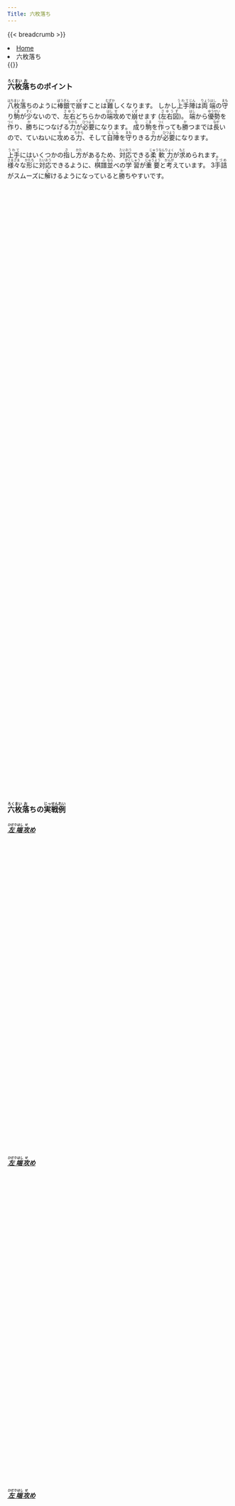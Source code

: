 ```yaml
---
Title: 六枚落ち
---
```

{{< breadcrumb >}}
  <li class="breadcrumb-item"><a href="/shogi-beginners/">Home</a></li>
  <li class="breadcrumb-item active" aria-current="page">六枚落ち</li>
{{</ breadcrumb >}}
<div class="row pt-3">
  <div class="col-lg-6">
    <h3><ruby>六枚<rt>ろくまい</rt></ruby><ruby>落<rt>お</rt></ruby>ちのポイント</h3>
    <p><ruby>八枚<rt>はちまい</rt></ruby><ruby>落<rt>お</rt></ruby
      >ちのように<ruby>棒銀<rt>ぼうぎん</rt></ruby>で<ruby>崩<rt>くず</rt></ruby
      >すことは<ruby>難<rt>むずか</rt></ruby>しくなります。
      しかし<ruby>上手<rt>うわて</rt></ruby><ruby>陣<rt>じん</rt></ruby
      >は<ruby>両端<rt>りょうはし</rt></ruby>の<ruby>守<rt>まも</rt></ruby
      >り<ruby>駒<rt>こま</rt></ruby>が<ruby>少<rt>すく</rt></ruby
      >ないので、<ruby>左右<rt>さゆう</rt></ruby>どちらかの<ruby>端<rt>はし</rt></ruby
      ><ruby>攻<rt>せ</rt></ruby>めで<ruby>崩<rt>くず</rt></ruby>せます (<ruby>左右図<rt>さゆうず</rt></ruby>)。
      <ruby>端<rt>はし</rt></ruby>から<ruby>優勢<rt>ゆうせい</rt></ruby
      >を<ruby>作<rt>つく</rt></ruby>り、<ruby>勝<rt>か</rt></ruby
      >ちにつなげる<ruby>力<rt>ちから</rt></ruby>が<ruby>必要<rt>ひつよう</rt></ruby>になります。
      <ruby>成<rt>な</rt></ruby>り<ruby>駒<rt>こま</rt></ruby
      >を<ruby>作<rt>つく</rt></ruby>っても<ruby>勝<rt>か</rt></ruby
      >つまでは<ruby>長<rt>なが</rt></ruby>いので、ていねいに<ruby>攻<rt>せ</rt></ruby
      >める<ruby>力<rt>ちから</rt></ruby>、そして<ruby>自陣<rt>じじん</rt></ruby
      >を<ruby>守<rt>まも</rt></ruby>りきる<ruby>力<rt>力</rt></ruby
      >が<ruby>必要<rt>ひつよう</rt></ruby>になります。
    </p>
    <p><ruby>上手<rt>うわて</rt></ruby>にはいくつかの<ruby>指<rt>さ</rt></ruby
      >し<ruby>方<rt>かた</rt></ruby>があるため、<ruby>対応<rt>たいおう</rt></ruby
      >できる<ruby>柔軟力<rt>じゅうなんりょく</rt></ruby>が<ruby>求<rt>もと</rt></ruby>められます。
      <ruby>様々<rt>さまざま</rt></ruby>な<ruby>形<rt>かたち</rt></ruby
      >に<ruby>対応<rt>たいおう</rt></ruby>できるように、<ruby>棋譜<rt>きふ</rt></ruby
      ><ruby>並<rt>なら</rt></ruby>べの<ruby>学習<rt>がくしゅう</rt></ruby
      >が<ruby>重要<rt>じゅうよう</rt></ruby>と<ruby>考<rt>かんが</rt></ruby>えています。
      3<ruby>手詰<rt>てづめ</rt></ruby>がスムーズに<ruby>解<rt>と</rt></ruby
      >けるようになっていると<ruby>勝<rt>か</rt></ruby>ちやすいです。</p>
  </div>
  <div class="col p-1">
    <div class="col" tabindex="-1">
      <script id="summary1-kif" type="kif">
上手：上手
上手の持駒：なし
  ９ ８ ７ ６ ５ ４ ３ ２ １
+---------------------------+
| ・ ・ ・ ・v玉 ・v銀 ・ ・|一
| ・v銀v金 ・ ・ ・v金 ・ ・|二
|v歩v歩 ・v歩v歩v歩v歩v歩v歩|三
| ・ ・v歩 ・ ・ ・ ・ ・ ・|四
| 歩 ・ ・ ・ ・ ・ ・ ・ ・|五
| ・ ・ 歩 角 ・ ・ ・ ・ ・|六
| ・ 歩 ・ 歩 歩 歩 歩 歩 歩|七
| ・ ・ ・ ・ ・ ・ ・ 飛 ・|八
| 香 桂 銀 金 玉 金 銀 桂 香|九
+---------------------------+
下手：下手
下手の持駒：なし
手数＝8  ▲９五歩  まで
      </script>
      <svg id="summary1" xmlns="http://www.w3.org/2000/svg" viewBox="0,0,400,540"></svg>
    </div>
  </div>
  <div class="col p-1">
    <div class="col" tabindex="-1">
      <script id="summary2-kif" type="kif">
上手：上手
上手の持駒：なし
  ９ ８ ７ ６ ５ ４ ３ ２ １
+---------------------------+
| ・ ・ ・v金v玉 ・ ・ ・ ・|一
| ・v銀 ・ ・ ・ ・v金v銀 ・|二
|v歩v歩v歩v歩v歩v歩v歩v歩v歩|三
| ・ ・ ・ ・ ・ ・ ・ ・ ・|四
| ・ ・ ・ ・ ・ ・ ・ ・ 歩|五
| ・ ・ 歩 ・ ・ ・ ・ ・ ・|六
| 歩 歩 ・ 歩 歩 歩 歩 歩 ・|七
| ・ 角 ・ ・ ・ ・ ・ 飛 ・|八
| 香 桂 銀 金 玉 金 銀 桂 香|九
+---------------------------+
下手：下手
下手の持駒：なし
手数＝6  ▲１五歩  まで
      </script>
      <svg id="summary2" xmlns="http://www.w3.org/2000/svg" viewBox="0,0,400,540"></svg>
    </div>
  </div>
</div>
<div>
  <h3 class="pt-4"><ruby>六枚<rt>ろくまい</rt></ruby><ruby>落<rt>お</rt></ruby>ちの<ruby>実戦例<rt>じっせんれい</rt></ruby></h3>
  <div class="row">
    <div class="col-md">
      <div class="row">
        <div class="col pb-3">
          <a href="/shogi-beginners/6mai/example1/">
            <h5><ruby>左端<rt>ひだりはし</rt></ruby><ruby>攻<rt>せ</rt></ruby>め</h5>
            <script id="example1-kif" type="kif">
上手：上手
上手の持駒：歩　
  ９ ８ ７ ６ ５ ４ ３ ２ １
+---------------------------+
| ・ ・ ・ ・ ・ ・v銀 ・ ・|一
| ・v銀v金 ・v玉 ・v金 ・ ・|二
| ・v歩 ・ ・v歩v歩v歩v歩v歩|三
| 香 ・v歩v歩 ・ ・ ・ ・ ・|四
| ・ ・ ・ ・ ・ ・ ・ ・ ・|五
| ・ ・ 歩 角 歩 ・ ・ ・ ・|六
| ・ 歩 ・ 歩 ・ 歩 歩 歩 歩|七
| ・ ・ ・ ・ ・ ・ ・ 飛 ・|八
| ・ 桂 銀 金 玉 金 銀 桂 香|九
+---------------------------+
下手：下手
下手の持駒：歩　
手数＝14  ▲９四同香  まで
            </script>
            <svg id="example1" xmlns="http://www.w3.org/2000/svg" viewBox="0,0,400,540"></svg>
          </a>
        </div>
        <div class="col pb-3">
          <a href="/shogi-beginners/6mai/example2/">
            <h5><ruby>左端<rt>ひだりはし</rt></ruby><ruby>攻<rt>せ</rt></ruby>め</h5>
            <script id="example2-kif" type="kif">
上手：上手
上手の持駒：なし
  ９ ８ ７ ６ ５ ４ ３ ２ １
+---------------------------+
| ・ ・ ・ ・v玉 ・v銀 ・ ・|一
| ・v銀 ・ ・ ・ ・v金 ・ ・|二
|v歩v歩v金 ・v歩v歩v歩v歩v歩|三
| ・ ・v歩v歩 ・ ・ ・ ・ ・|四
| 歩 ・ ・ ・ ・ ・ ・ ・ ・|五
| ・ ・ 歩 角 歩 ・ ・ ・ ・|六
| ・ 歩 ・ 歩 ・ 歩 歩 歩 歩|七
| ・ ・ ・ ・ ・ ・ ・ 飛 ・|八
| 香 桂 銀 金 玉 金 銀 桂 香|九
+---------------------------+
下手：下手
下手の持駒：なし
手数＝11  △７三金  まで
            </script>
            <svg id="example2" xmlns="http://www.w3.org/2000/svg" viewBox="0,0,400,540"></svg>
          </a>
        </div>
      </div>
    </div>
    <div class="col-md">
      <div class="row">
        <div class="col pb-3">
          <a href="/shogi-beginners/6mai/example3/">
            <h5><ruby>左端<rt>ひだりはし</rt></ruby><ruby>攻<rt>せ</rt></ruby>め</h5>
            <script id="example3-kif" type="kif">
上手：上手
上手の持駒：なし
  ９ ８ ７ ６ ５ ４ ３ ２ １
+---------------------------+
| ・ ・ ・ ・v玉 ・v銀 ・ ・|一
| ・v銀v金 ・ ・ ・v金 ・ ・|二
|v歩 ・ ・v歩v歩v歩v歩v歩v歩|三
| ・v歩v歩 ・ ・ ・ ・ ・ ・|四
| 歩 ・ ・ ・ ・ ・ ・ ・ ・|五
| ・ ・ 歩 角 ・ ・ ・ ・ ・|六
| ・ 歩 ・ 歩 歩 歩 歩 歩 歩|七
| ・ ・ ・ ・ ・ ・ ・ 飛 ・|八
| 香 桂 銀 金 玉 金 銀 桂 香|九
+---------------------------+
下手：下手
下手の持駒：なし
手数＝9  △８四歩  まで
            </script>
            <svg id="example3" xmlns="http://www.w3.org/2000/svg" viewBox="0,0,400,540"></svg>
          </a>
        </div>
        <div class="col pb-3">
          <a href="/shogi-beginners/6mai/example4/">
            <h5><ruby>左端<rt>ひだりはし</rt></ruby><ruby>攻<rt>せ</rt></ruby>め</h5>
            <script id="example4-kif" type="kif">
上手：上手
上手の持駒：なし
  ９ ８ ７ ６ ５ ４ ３ ２ １
+---------------------------+
| ・ ・ ・ ・ ・v金v銀 ・ ・|一
| ・v銀 ・ ・ ・v玉 ・ ・ ・|二
|v歩v歩v金 ・v歩v歩v歩v歩v歩|三
| ・ ・v歩v歩 ・ ・ ・ ・ ・|四
| 歩 ・ ・ ・ ・ ・ ・ ・ ・|五
| ・ ・ 歩 角 歩 ・ ・ ・ ・|六
| ・ 歩 ・ 歩 ・ 歩 歩 歩 歩|七
| ・ ・ ・ ・ ・ ・ ・ 飛 ・|八
| 香 桂 銀 金 玉 金 銀 桂 香|九
+---------------------------+
下手：下手
下手の持駒：なし
手数＝11  △７三金  まで
            </script>
            <svg id="example4" xmlns="http://www.w3.org/2000/svg" viewBox="0,0,400,540"></svg>
          </a>
        </div>
      </div>
    </div>
  </div>
</div>
<div>
  <div class="row pt-3">
    <div class="col-md">
      <div class="row">
        <div class="col pb-3">
          <a href="/shogi-beginners/6mai/example5/">
            <h5><ruby>右端<rt>みぎはし</rt></ruby><ruby>攻<rt>せ</rt></ruby>め</h5>
            <script id="example5-kif" type="kif">
上手：上手
上手の持駒：なし
  ９ ８ ７ ６ ５ ４ ３ ２ １
+---------------------------+
| ・ ・v銀 ・ ・ ・v玉 ・ ・|一
| ・ ・v金 ・ ・ ・v金v銀 ・|二
|v歩v歩v歩v歩v歩v歩v歩v歩v歩|三
| ・ ・ ・ ・ ・ ・ ・ ・ ・|四
| ・ ・ ・ ・ ・ ・ ・ ・ 歩|五
| ・ ・ 歩 ・ ・ ・ ・ ・ ・|六
| 歩 歩 ・ 歩 歩 歩 歩 歩 香|七
| ・ 角 ・ ・ ・ ・ ・ ・ 飛|八
| 香 桂 銀 金 玉 金 銀 桂 ・|九
+---------------------------+
下手：下手
下手の持駒：なし
手数＝10  ▲１八飛  まで
            </script>
            <svg id="example5" xmlns="http://www.w3.org/2000/svg" viewBox="0,0,400,540"></svg>
          </a>
        </div>
        <div class="col pb-3">
          <a href="/shogi-beginners/6mai/example6/">
            <h5><ruby>右端<rt>みぎはし</rt></ruby><ruby>攻<rt>せ</rt></ruby>め</h5>
            <script id="example6-kif" type="kif">
上手：上手
上手の持駒：なし
  ９ ８ ７ ６ ５ ４ ３ ２ １
+---------------------------+
| ・ ・v銀 ・ ・ ・ ・ ・ ・|一
| ・ ・v金 ・ ・v玉v金v銀 ・|二
|v歩v歩v歩v歩v歩v歩v歩 ・v歩|三
| ・ ・ ・ ・ ・ ・ ・v歩 ・|四
| ・ ・ ・ ・ ・ ・ ・ ・ 歩|五
| ・ ・ 歩 ・ ・ ・ ・ ・ ・|六
| 歩 歩 ・ 歩 歩 歩 歩 歩 香|七
| ・ 角 ・ ・ ・ ・ ・ 飛 ・|八
| 香 桂 銀 金 玉 金 銀 桂 ・|九
+---------------------------+
下手：下手
下手の持駒：なし
手数＝9  △２四歩  まで
            </script>
            <svg id="example6" xmlns="http://www.w3.org/2000/svg" viewBox="0,0,400,540"></svg>
          </a>
        </div>
      </div>
    </div>
    <div class="col-md">
      <div class="row">
        <div class="col pb-3">
          <a href="/shogi-beginners/6mai/example7/">
            <h5><ruby>右端<rt>みぎはし</rt></ruby><ruby>攻<rt>せ</rt></ruby>め</h5>
            <script id="example7-kif" type="kif">
上手：上手
上手の持駒：なし
  ９ ８ ７ ６ ５ ４ ３ ２ １
+---------------------------+
| ・ ・ ・v金v玉 ・ ・ ・ ・|一
| ・v銀 ・ ・ ・ ・v金v銀 ・|二
|v歩v歩 ・v歩v歩v歩v歩 ・v歩|三
| ・ ・v歩 ・ ・ ・ ・v歩 ・|四
| ・ ・ ・ ・ ・ ・ ・ ・ 歩|五
| ・ ・ 歩 ・ ・ ・ ・ ・ 香|六
| 歩 歩 ・ 歩 歩 歩 歩 歩 ・|七
| ・ 角 ・ ・ ・ ・ ・ 飛 ・|八
| 香 桂 銀 金 玉 金 銀 桂 ・|九
+---------------------------+
下手：下手
下手の持駒：なし
手数＝9  △２四歩  まで
            </script>
            <svg id="example7" xmlns="http://www.w3.org/2000/svg" viewBox="0,0,400,540"></svg>
          </a>
        </div>
        <div class="col pb-3">
          <a href="/shogi-beginners/6mai/example8/">
            <h5><ruby>右端<rt>みぎはし</rt></ruby><ruby>攻<rt>せ</rt></ruby>め</h5>
            <script id="example8-kif" type="kif">
上手：上手
上手の持駒：なし
  ９ ８ ７ ６ ５ ４ ３ ２ １
+---------------------------+
| ・ ・v銀 ・ ・ ・v玉 ・ ・|一
| ・ ・v金 ・ ・ ・v金v銀 ・|二
|v歩v歩v歩v歩v歩v歩v歩v歩v歩|三
| ・ ・ ・ ・ ・ ・ ・ ・ ・|四
| ・ ・ ・ ・ ・ ・ ・ ・ 歩|五
| ・ ・ 歩 ・ ・ ・ ・ ・ ・|六
| 歩 歩 ・ 歩 歩 歩 歩 歩 香|七
| ・ 角 ・ ・ ・ ・ ・ ・ 飛|八
| 香 桂 銀 金 玉 金 銀 桂 ・|九
+---------------------------+
下手：下手
下手の持駒：なし
手数＝10  ▲１八飛  まで
            </script>
            <svg id="example8" xmlns="http://www.w3.org/2000/svg" viewBox="0,0,400,540"></svg>
          </a>
        </div>
      </div>
    </div>
  </div>
</div>
<div class="pt-4">
  <h3><ruby>詰将棋<rt>つめしょうぎ</rt></ruby>のおすすめ<ruby>書籍<rt>しょせき</rt></ruby></h3>
  <p>3<ruby>手詰<rt>てづめ</rt></ruby>の<ruby>練習<rt>れんしゅう</rt></ruby>をおすすめします。
    <ruby>数秒<rt>すうびょう</rt></ruby>で<ruby>解<rt>と</rt></ruby
    >けるように<ruby>量<rt>りょう</rt></ruby>をこなすとよいです。</p>
  <div class="text-center pt-3">
    <iframe loading="lazy" style="width:120px;height:240px;" marginwidth="0" marginheight="0" scrolling="no" frameborder="0" src="https://rcm-fe.amazon-adsystem.com/e/cm?ref=qf_sp_asin_til&t=manbossocialt-22&m=amazon&o=9&p=8&l=as1&IS1=1&detail=1&asins=4839971382&linkId=8cb544aaa21b185260e5fe8432359977&bc1=ffffff&amp;lt1=_top&fc1=333333&lc1=0066c0&bg1=ffffff&f=ifr"></iframe>
    <iframe loading="lazy" style="width:120px;height:240px;" marginwidth="0" marginheight="0" scrolling="no" frameborder="0" src="https://rcm-fe.amazon-adsystem.com/e/cm?ref=qf_sp_asin_til&t=manbossocialt-22&m=amazon&o=9&p=8&l=as1&IS1=1&detail=1&asins=4861370329&linkId=6bae5edf8fa339f4999b0324e530832b&bc1=ffffff&amp;lt1=_top&fc1=333333&lc1=0066c0&bg1=ffffff&f=ifr"></iframe>
    <iframe loading="lazy" style="width:120px;height:240px;" marginwidth="0" marginheight="0" scrolling="no" frameborder="0" src="https://rcm-fe.amazon-adsystem.com/e/cm?ref=qf_sp_asin_til&t=manbossocialt-22&m=amazon&o=9&p=8&l=as1&IS1=1&detail=1&asins=486137040X&linkId=b97644d49df161cd67c8d9c4724946a9&bc1=ffffff&amp;lt1=_top&fc1=333333&lc1=0066c0&bg1=ffffff&f=ifr"></iframe>
    <iframe loading="lazy" style="width:120px;height:240px;" marginwidth="0" marginheight="0" scrolling="no" frameborder="0" src="https://rcm-fe.amazon-adsystem.com/e/cm?ref=qf_sp_asin_til&t=manbossocialt-22&m=amazon&o=9&p=8&l=as1&IS1=1&detail=1&asins=B0197NZU82&linkId=309eee088191308d4ff50d44e3a46824&bc1=ffffff&amp;lt1=_top&fc1=333333&lc1=0066c0&bg1=ffffff&f=ifr"></iframe>
  </div>
</div>
<script src="/shogi-beginners/kifu-viewer.js"></script>
{{< script >}}
  ['summary1', 'summary2', 'example1', 'example2', 'example3', 'example4',
   'example5', 'example6', 'example7', 'example8'].forEach(id => {
    new KifuViewer(document.getElementById(id), { buttons: 'none' })
      .loadString(document.getElementById(id + '-kif').textContent);
  });
{{< /script >}}

